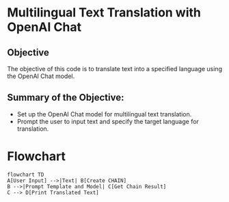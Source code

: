 # Multilingual Text Translation with OpenAI Chat

## Objective
The objective of this code is to translate text into a specified language using the OpenAI Chat model.

## Summary of the Objective:
- Set up the OpenAI Chat model for multilingual text translation.
- Prompt the user to input text and specify the target language for translation.

# Flowchart
```mermaid
flowchart TD
A[User Input] -->|Text| B[Create CHAIN]
B -->|Prompt Template and Model| C[Get Chain Result]
C --> D[Print Translated Text]
```